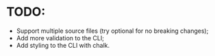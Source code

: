 ﻿# TODO:

- Support multiple source files (try optional for no breaking changes);
- Add more validation to the CLI;
- Add styling to the CLI with chalk.
